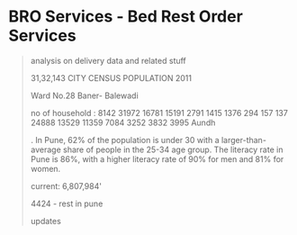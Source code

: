 # BRO Services - Bed Rest Order Services

>analysis on delivery data and related stuff
>
>31,32,143 CITY CENSUS POPULATION 2011
>
>Ward No.28 Baner- Balewadi
>
>no of household :  8142 31972 16781 15191 2791 1415 1376 294 157 137 24888 13529 11359 7084 3252 3832 3995  Aundh 
>
>. In Pune, 62% of the population is under 30 with a larger-than-average share of people in the 25-34 age group. The literacy rate in Pune is 86%, with a higher literacy rate of 90% for men and 81% for women.
>
>current:  6,807,984'
>
>4424 - rest in pune
>
>updates
